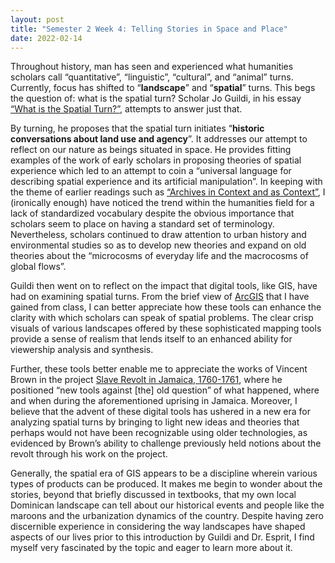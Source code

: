 ```yaml
---
layout: post
title: "Semester 2 Week 4: Telling Stories in Space and Place"
date: 2022-02-14
---
```

Throughout history, man has seen and experienced what humanities scholars call “quantitative”, “linguistic”, “cultural”, and “animal” turns. Currently, focus has shifted to “<strong>landscape</strong>” and “<strong>spatial</strong>” turns. This begs the question of: what is the spatial turn? Scholar Jo Guildi, in his essay [“What is the Spatial Turn?”][Guildi-ref], attempts to answer just that.

By turning, he proposes that the spatial turn initiates “<strong>historic conversations about land use and agency</strong>”. It addresses our attempt to reflect on our nature as beings situated in space. He provides fitting examples of the work of early scholars in proposing theories of spatial experience which led to an attempt to coin a “universal language for describing spatial experience and its artificial manipulation”. In keeping with the theme of earlier readings such as [“Archives in Context and as Context”][Theimer-ref], I (ironically enough) have noticed the trend within the humanities field for a lack of standardized vocabulary despite the obvious importance that scholars seem to place on having a standard set of terminology. Nevertheless, scholars continued to draw attention to urban history and environmental studies so as to develop new theories and expand on old theories about the  “microcosms of everyday life and the macrocosms of global flows”.

Guildi then went on to reflect on the impact that digital tools, like GIS, have had on examining spatial turns. From the brief view of [ArcGIS][ArcGIS-ref] that I have gained from class, I can better appreciate how these tools can enhance the clarity with which scholars can speak of spatial problems. The clear crisp visuals of various landscapes offered by these sophisticated mapping tools provide a sense of realism that lends itself to an enhanced ability for viewership analysis and synthesis.

Further, these tools better enable me to appreciate the works of Vincent Brown in the project [Slave Revolt in Jamaica, 1760-1761][Brown-ref], where he positioned “new tools against [the] old question” of what happened, where and when during the aforementioned uprising in Jamaica. Moreover, I believe that the advent of these digital tools has ushered in a new era for analyzing spatial turns by bringing to light new ideas and theories that perhaps would not have been recognizable using older technologies, as evidenced by Brown’s ability to challenge previously held notions about the revolt through his work on the project.

Generally, the spatial era of GIS appears to be a discipline wherein various types of products can be produced. It makes me begin to wonder about the stories, beyond that briefly discussed in textbooks, that my own local Dominican landscape can tell about our historical events and people like the maroons and the urbanization dynamics of the country. Despite having zero discernible experience in considering the way landscapes have shaped aspects of our lives prior to this introduction by Guildi and Dr. Esprit, I find myself very fascinated by the topic and eager to learn more about it.

[Guildi-ref]: https://spatial.scholarslab.org/spatial-turn/what-is-the-spatial-turn/
[Theimer-ref]: http://journalofdigitalhumanities.org/1-2/archives-in-context-and-as-context-by-kate-theimer/
[ArcGIS-ref]: https://www.arcgis.com/index.html
[Brown-ref]: http://revolt.axismaps.com/
